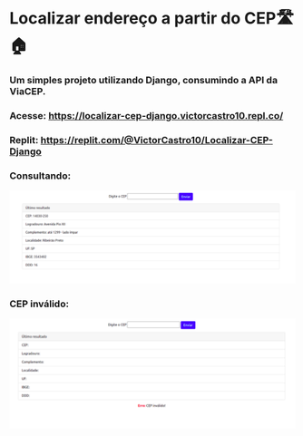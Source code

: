 # Localizar endereço a partir do CEP🛣️🏠
### Um simples projeto utilizando Django, consumindo a API da ViaCEP.

### Acesse: https://localizar-cep-django.victorcastro10.repl.co/
### Replit: https://replit.com/@VictorCastro10/Localizar-CEP-Django

### Consultando:
![image](/img/image_2.png)

### CEP inválido:
![image](/img/image_3.png)

